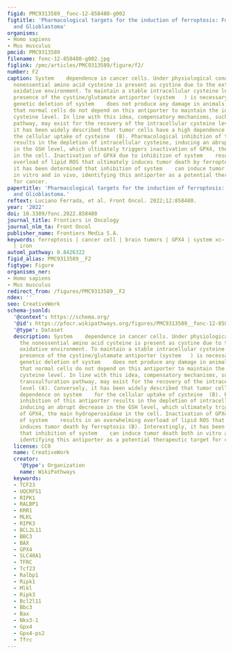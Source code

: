 ```yaml
---
figid: PMC9313589__fonc-12-858480-g002
figtitle: 'Pharmacological targets for the induction of ferroptosis: Focus on Neuroblastoma
  and Glioblastoma'
organisms:
- Homo sapiens
- Mus musculus
pmcid: PMC9313589
filename: fonc-12-858480-g002.jpg
figlink: /pmc/articles/PMC9313589/figure/f2/
number: F2
caption: System    dependence in cancer cells. Under physiological conditions, the
  nonessential amino acid cysteine ​​is present as cystine due to the extracellular
  oxidative environment. To maintain a stable intracellular cysteine ​​level, the
  presence of the cystine/glutamate antiporter (system   ) is necessary. Interestingly,
  genetic deletion of system    does not produce any damage in animals, suggesting
  that normal cells do not depend on this antiporter to maintain the intracellular
  cysteine ​​level. In line with this idea, compensatory mechanisms, such as the transsulfuration
  pathway, may exist for the recovery of the intracellular cysteine level (A). Conversely,
  it has been widely described that tumor cells have a high dependence on system    for
  the cellular uptake of cysteine ​​ (B). Pharmacological inhibition of this antiporter
  results in the depletion of intracellular cysteine, inducing an abrupt decrease
  in the GSH level, which ultimately triggers inactivation of GPX4, the main hydroperoxidase
  in the cell. Inactivation of GPX4 due to inhibition of system    results in an overwhelming
  overload of lipid ROS that ultimately induces tumor death by ferroptosis (B). Interestingly,
  it has been determined that inhibition of system    can induce tumor death both
  in vitro and in vivo, identifying this antiporter as a potential therapeutic target
  for cancer.
papertitle: 'Pharmacological targets for the induction of ferroptosis: Focus on Neuroblastoma
  and Glioblastoma.'
reftext: Luciano Ferrada, et al. Front Oncol. 2022;12:858480.
year: '2022'
doi: 10.3389/fonc.2022.858480
journal_title: Frontiers in Oncology
journal_nlm_ta: Front Oncol
publisher_name: Frontiers Media S.A.
keywords: ferroptosis | cancer cell | brain tumors | GPX4 | system xc− | lipid ROS
  | iron
automl_pathway: 0.8426322
figid_alias: PMC9313589__F2
figtype: Figure
organisms_ner:
- Homo sapiens
- Mus musculus
redirect_from: /figures/PMC9313589__F2
ndex: ''
seo: CreativeWork
schema-jsonld:
  '@context': https://schema.org/
  '@id': https://pfocr.wikipathways.org/figures/PMC9313589__fonc-12-858480-g002.html
  '@type': Dataset
  description: System    dependence in cancer cells. Under physiological conditions,
    the nonessential amino acid cysteine ​​is present as cystine due to the extracellular
    oxidative environment. To maintain a stable intracellular cysteine ​​level, the
    presence of the cystine/glutamate antiporter (system   ) is necessary. Interestingly,
    genetic deletion of system    does not produce any damage in animals, suggesting
    that normal cells do not depend on this antiporter to maintain the intracellular
    cysteine ​​level. In line with this idea, compensatory mechanisms, such as the
    transsulfuration pathway, may exist for the recovery of the intracellular cysteine
    level (A). Conversely, it has been widely described that tumor cells have a high
    dependence on system    for the cellular uptake of cysteine ​​ (B). Pharmacological
    inhibition of this antiporter results in the depletion of intracellular cysteine,
    inducing an abrupt decrease in the GSH level, which ultimately triggers inactivation
    of GPX4, the main hydroperoxidase in the cell. Inactivation of GPX4 due to inhibition
    of system    results in an overwhelming overload of lipid ROS that ultimately
    induces tumor death by ferroptosis (B). Interestingly, it has been determined
    that inhibition of system    can induce tumor death both in vitro and in vivo,
    identifying this antiporter as a potential therapeutic target for cancer.
  license: CC0
  name: CreativeWork
  creator:
    '@type': Organization
    name: WikiPathways
  keywords:
  - TCF23
  - UQCRFS1
  - RIPK1
  - RALBP1
  - KRR1
  - MLKL
  - RIPK3
  - BCL2L11
  - BBC3
  - BAX
  - GPX4
  - SLC40A1
  - TFRC
  - Tcf23
  - Ralbp1
  - Ripk1
  - Mlkl
  - Ripk3
  - Bcl2l11
  - Bbc3
  - Bax
  - Nkx3-1
  - Gpx4
  - Gpx4-ps2
  - Tfrc
---
```

